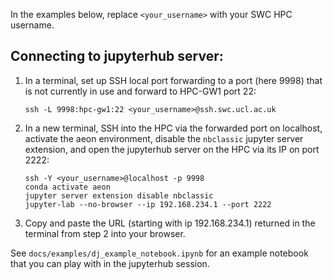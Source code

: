 In the examples below, replace `<your_username>` with your SWC HPC username.

## Connecting to jupyterhub server:

1) In a terminal, set up SSH local port forwarding to a port (here 9998) that is not currently in use and forward to HPC-GW1 port 22:
    ```
    ssh -L 9998:hpc-gw1:22 <your_username>@ssh.swc.ucl.ac.uk
    ```

2) In a new terminal, SSH into the HPC via the forwarded port on localhost, activate the aeon environment, disable the `nbclassic` jupyter server extension, and open the jupyterhub server on the HPC via its IP on port 2222:
    ```
    ssh -Y <your_username>@localhost -p 9998
    conda activate aeon
    jupyter server extension disable nbclassic
    jupyter-lab --no-browser --ip 192.168.234.1 --port 2222
    ```

3) Copy and paste the URL (starting with ip 192.168.234.1) returned in the terminal from step 2 into your browser.

See `docs/examples/dj_example_notebook.ipynb` for an example notebook that you can play with in the jupyterhub session.
